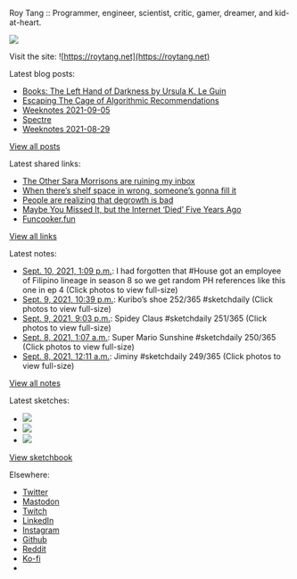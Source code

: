 Roy Tang :: Programmer, engineer, scientist, critic, gamer, dreamer, and kid-at-heart.

![](https://roytang.net/static/img/profile.jpg)

Visit the site: ![https://roytang.net](https://roytang.net)

Latest blog posts:

- [Books: The Left Hand of Darkness by Ursula K. Le Guin](https://roytang.net/2021/09/lhod/)
- [Escaping The Cage of Algorithmic Recommendations](https://roytang.net/2021/09/cage-recommendations/)
- [Weeknotes 2021-09-05](https://roytang.net/2021/09/weeknotes-2021-09-05/)
- [Spectre](https://roytang.net/2021/09/spectre/)
- [Weeknotes 2021-08-29](https://roytang.net/2021/08/weeknotes-2021-08-29/)

[View all posts](https://roytang.net/blog)

Latest shared links:

- [The Other Sara Morrisons are ruining my inbox](https://roytang.net/2021/09/the-other-sara-morrisons-are-ruining-my-inbox/)
- [When there’s shelf space in wrong, someone’s gonna fill it](https://roytang.net/2021/09/when-theres-shelf-space-in-wrong-someones-gonna-fill-it/)
- [People are realizing that degrowth is bad](https://roytang.net/2021/09/people-are-realizing-that-degrowth-is-bad/)
- [Maybe You Missed It, but the Internet ‘Died’ Five Years Ago](https://roytang.net/2021/09/073ab5b52efd5697d1e93fae30e1f4c1/)
- [Funcooker.fun](https://roytang.net/2021/08/52eef896e37ef921a0b250864974e14c/)

[View all links](https://roytang.net/links)

Latest notes:

- [Sept. 10, 2021, 1:09 p.m.](https://roytang.net/2021/09/1436195008332197899/): I had forgotten that #House got an employee of Filipino lineage in season 8 so we get random PH references like this one in ep 4 (Click photos to view full-size)
- [Sept. 9, 2021, 10:39 p.m.](https://roytang.net/2021/09/1435976263475236872/): Kuribo’s shoe 252/365 #sketchdaily (Click photos to view full-size)
- [Sept. 9, 2021, 9:03 p.m.](https://roytang.net/2021/09/1435951981600772099/): Spidey Claus #sketchdaily 251/365 (Click photos to view full-size)
- [Sept. 8, 2021, 1:07 a.m.](https://roytang.net/2021/09/1435288526820573187/): Super Mario Sunshine #sketchdaily 250/365 (Click photos to view full-size)
- [Sept. 8, 2021, 12:11 a.m.](https://roytang.net/2021/09/1435274453844250625/): Jiminy #sketchdaily 249/365 (Click photos to view full-size)

[View all notes](https://roytang.net/notes)

Latest sketches:


- ![](https://roytang.net/media/cache/16/2c/162c6171a6fcbc080f7b53a3adf9476a.jpg)
- ![](https://roytang.net/media/cache/a1/cc/a1cce73b24cc17d22d9eed65f2c68452.jpg)
- ![](https://roytang.net/media/cache/f8/f2/f8f2e92b39e939005cfa74d3e29dea35.jpg)

[View sketchbook](https://roytang.net/albums/sketchbook)


Elsewhere:

- [Twitter](https://twitter.com/roytang)
- [Mastodon](https://mastodon.technology/@roytang)
- [Twitch](https://twitch.tv/twitchyroy)
- [LinkedIn](https://www.linkedin.com/in/roytang)
- [Instagram](https://instagram.com/roytang0400)
- [Github](https://github.com/roytang)
- [Reddit](https://reddit.com/u/hungryroy)
- [Ko-fi](https://ko-fi.com/roytang)
- [](mailto:hello@roytang.net)